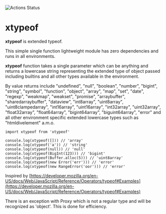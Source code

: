 ![Actions Status](https://github.com/NicolaeIotu/xtypeof/workflows/CI/badge.svg)

# xtypeof

**xtypeof** is extended typeof.

This simple single function lightweight module has zero dependencies and runs in all environments.

**xtypeof** function takes a single parameter which can be anything and returns a lowercase string representing 
the extended type of object passed including builtins and all other types available 
in the environment.

By value returns include "undefined", "null", "boolean", "number", "bigint", "string", "symbol", "function", "object",
"array", "map", "set", "date", "regexp", "weakmap", "weakset", "promise", "arraybuffer", "sharedarraybuffer",
"dataview", "int8array", "uint8array", "uint8clampedarray", "int16array", "uint16array", "int32array", "uint32array", 
"float32array", "float64array", "bigint64array", "biguint64array", "error" and all other environment specific extended 
lowercase types such as "htmldivelement" a.m.o.

```
import xtypeof from 'xtypeof'

console.log(xtypeof([])) // 'array'
console.log(xtypeof('a')) // 'string'
console.log(xtypeof(null)) // 'null'
console.log(xtypeof(BigInt(123))) // 'bigint'
console.log(xtypeof(Buffer.alloc(5))) // 'uint8array'
console.log(xtypeof(new Error('err'))) // 'error'
console.log(xtypeof(new RangeError('oor'))) // 'error'
```


Inspired by [https://developer.mozilla.org/en-US/docs/Web/JavaScript/Reference/Operators/typeof#Examples](https://developer.mozilla.org/en-US/docs/Web/JavaScript/Reference/Operators/typeof#Examples)

There is an exception with Proxy which is not a regular type and will be recognized as 'object'. This is done for
 efficiency.
